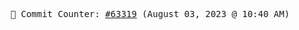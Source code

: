 <p align="center">
    <samp>
        📮 Commit Counter: <a href="https://github.com/Javascript-void0/Javascript-void0/commits/main">#63319</a> (August 03, 2023 @ 10:40 AM)
    </samp>
</p>